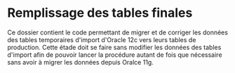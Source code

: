 # Remplissage des tables finales

Ce dossier contient le code permettant de migrer et de corriger les données des tables temporaires d'import d'Oracle 12c vers leurs tables de production.
Cette étade doit se faire sans modifier les données des tables d'import afin de pouvoir lancer la procédure autant de fois que nécessaire sans avoir à migrer les données depuis Oralce 11g.